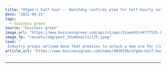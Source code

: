```yaml
---
title: "Ofgem's half hour -  Watchdog confirms plan for half-hourly settlement across retail electricity market"
date: "2021-04-21"
tags: 
  - business green
source: "business green"
image_url: "https://www.businessgreen.com/api/v1/wps/51aee93/44ff7535-87df-4a12-a994-107aa7697c39/7/smart-meter-generic-185x114.jpeg"
image_fp: "/assets/img/post_thumbnails/175.jpeg"
lead: "
 Industry groups welcome move that promises to unlock a new era for clean technologies and flexible grids ..."
article_url: "https://www.businessgreen.com/news/4030198/ofgem-half-hour-watchdog-confirms-plan-half-hourly-settlement-retail-electricity-market"
---
```


---
